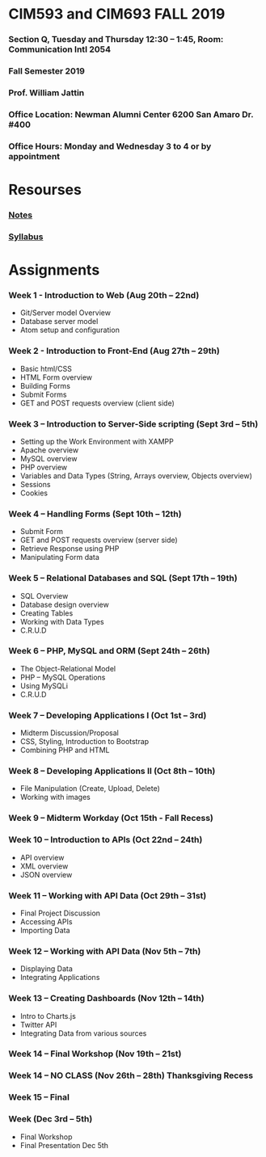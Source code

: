 # CIM593 and CIM693 FALL 2019

### Section Q, Tuesday and Thursday 12:30 – 1:45, Room: Communication Intl 2054
### Fall Semester 2019
### Prof. William Jattin
### Office Location: Newman Alumni Center 6200 San Amaro Dr. #400
### Office Hours: Monday and Wednesday 3 to 4 or by appointment


# Resourses
###  [Notes](https://github.com/wjattin/CIM593-693-FALL19/notes)
###  [Syllabus](https://github.com/wjattin/CIM593-693-FALL19/pdf/CIM593_693_Syllabus_Fall_2019.pdf)

# Assignments

### Week 1 - Introduction to Web (Aug 20th – 22nd)
-	Git/Server model Overview
-	Database server model
-	Atom setup and configuration
### Week 2 - Introduction to Front-End (Aug 27th – 29th)  
-	Basic html/CSS
-	HTML Form overview
-	Building Forms
-	Submit Forms
-	GET and POST requests overview (client side)
### Week 3 – Introduction to Server-Side scripting (Sept 3rd – 5th) 
-	Setting up the Work Environment with XAMPP
-	Apache overview
-	MySQL overview
-	PHP overview
-	Variables and Data Types (String, Arrays overview, Objects overview)
-	Sessions
-	Cookies
### Week 4 – Handling Forms (Sept 10th – 12th)  
-	Submit Form
-	GET and POST requests overview (server side)
-	Retrieve Response using PHP
-	Manipulating Form data
### Week 5 – Relational Databases and SQL (Sept 17th – 19th)  
-	SQL Overview
-	Database design overview
-	Creating Tables
-	Working with Data Types
-	C.R.U.D
### Week 6 – PHP, MySQL and ORM (Sept 24th – 26th)  
-	The Object-Relational Model
-	PHP – MySQL Operations
-	Using MySQLi
-	C.R.U.D
### Week 7 – Developing Applications I (Oct 1st – 3rd)  
-	Midterm Discussion/Proposal
-	CSS, Styling, Introduction to Bootstrap
-	Combining PHP and HTML
### Week 8 – Developing Applications II (Oct 8th – 10th)  
-	File Manipulation (Create, Upload, Delete)
-	Working with images
### Week 9 – Midterm Workday (Oct 15th - Fall Recess)  
### Week 10 – Introduction to APIs (Oct 22nd – 24th)
-	API overview
-	XML overview
-	JSON overview
### Week 11 – Working with API Data (Oct 29th – 31st)  
-	Final Project Discussion
-	Accessing APIs
-	Importing Data
### Week 12 – Working with API Data (Nov 5th – 7th)  
-	Displaying Data
-	Integrating Applications
### Week 13 – Creating Dashboards (Nov 12th – 14th)  
-	Intro to Charts.js
-	Twitter API
-	Integrating Data from various sources
### Week 14 – Final Workshop (Nov 19th – 21st)  
### Week 14 – NO CLASS (Nov 26th – 28th) Thanksgiving Recess     
### Week 15 – Final
### Week (Dec 3rd – 5th)
-	Final Workshop
-	Final Presentation Dec 5th

